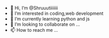 - 👋 Hi, I’m @Shruuutiiiiiii
- 👀 I’m interested in coding,web development
- 🌱 I’m currently learning python and js
- 💞️ I’m looking to collaborate on ...
- 📫 How to reach me ...

<!---
Shruuutiiiiiii/Shruuutiiiiiii is a ✨ special ✨ repository because its `README.md` (this file) appears on your GitHub profile.
You can click the Preview link to take a look at your changes.
--->
